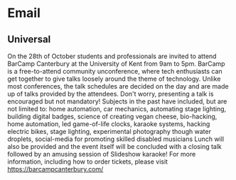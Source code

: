Email
=====

Universal
---------

On the 28th of October students and professionals are invited to attend BarCamp Canterbury at the University of Kent from 9am to 5pm. BarCamp is a free-to-attend community unconference, where tech enthusiasts can get together to give talks loosely around the theme of technology. Unlike most conferences, the talk schedules are decided on the day and are made up of talks provided by the attendees. Don't worry, presenting a talk is encouraged but not mandatory! Subjects in the past have included, but are not limited to:
home automation, car mechanics, automating stage lighting, building digital badges, science of creating vegan cheese, bio-hacking, home automation, led game-of-life clocks, karaoke systems, hacking electric bikes, stage lighting, experimental photography though water droplets, social-media for promoting skilled disabled musicians
Lunch will also be provided and the event itself will be concluded with a closing talk followed by an amusing session of Slideshow karaoke!
For more information, including how to order tickets, please visit https://barcampcanterbury.com/


